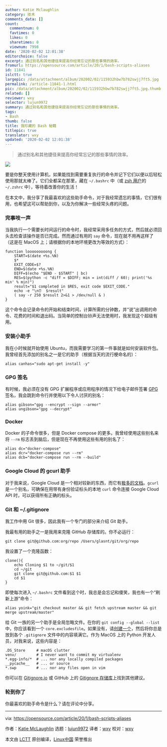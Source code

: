 ```yaml
---
author: Katie Mclaughlin
category: 技术
comments_data: []
count:
  commentnum: 0
  favtimes: 0
  likes: 0
  sharetimes: 0
  viewnum: 7998
date: '2020-02-02 12:01:38'
editorchoice: false
excerpt: 通过别名和其他捷径来提高你经常忘记的那些事情的效率。
fromurl: https://opensource.com/article/20/1/bash-scripts-aliases
id: 11841
islctt: true
largepic: /data/attachment/album/202002/02/115932hbw7b782swjj7ft5.jpg
permalink: /article-11841-1.html
pic: /data/attachment/album/202002/02/115932hbw7b782swjj7ft5.jpg.thumb.jpg
related: []
reviewer: wxy
selector: lujun9972
summary: 通过别名和其他捷径来提高你经常忘记的那些事情的效率。
tags:
- Bash
thumb: false
title: 我珍藏的 Bash 秘籍
titlepic: true
translator: wxy
updated: '2020-02-02 12:01:38'
---
```



> 
> 通过别名和其他捷径来提高你经常忘记的那些事情的效率。
> 
> 
> 


![](/data/attachment/album/202002/02/115932hbw7b782swjj7ft5.jpg)


要是你整天使用计算机，如果能找到需要重复执行的命令并记下它们以便以后轻松使用那就太棒了。它们全都呆在那里，藏在 `~/.bashrc` 中（或 [zsh 用户](https://opensource.com/article/19/9/getting-started-zsh)的 `~/.zshrc` 中），等待着改善你的生活！


在本文中，我分享了我最喜欢的这些助手命令，对于我经常遗忘的事情，它们很有用，也希望这可以帮助到你，以及为你解决一些经常头疼的问题。


### 完事吱一声


当我执行一个需要长时间运行的命令时，我经常采用多任务的方式，然后就必须回头去检查该操作是否已完成。然而通过有用的 `say` 命令，现在就不用再这样了（这是在 MacOS 上；请根据你的本地环境更改为等效的方式）：



```
function looooooooong {
    START=$(date +%s.%N)
    $*
    EXIT_CODE=$?
    END=$(date +%s.%N)
    DIFF=$(echo "$END - $START" | bc)
    RES=$(python -c "diff = $DIFF; min = int(diff / 60); print('%s min' % min)")
    result="$1 completed in $RES, exit code $EXIT_CODE."
    echo -e "\n⏰  $result"
    ( say -r 250 $result 2>&1 > /dev/null & )
}
```

这个命令会记录命令的开始和结束时间，计算所需的分钟数，并“说”出调用的命令、花费的时间和退出码。当简单的控制台铃声无法使用时，我发现这个超级有用。


### 安装小助手


我在小时候就开始使用 Ubuntu，而我需要学习的第一件事就是如何安装软件包。我曾经首先添加的别名之一是它的助手（根据当天的流行梗命名的）：



```
alias canhas="sudo apt-get install -y"
```

### GPG 签名


有时候，我必须在没有 GPG 扩展程序或应用程序的情况下给电子邮件签署 [GPG](https://gnupg.org/) 签名，我会跳到命令行并使用以下令人讨厌的别名：



```
alias gibson="gpg --encrypt --sign --armor"
alias ungibson="gpg --decrypt"
```

### Docker


Docker 的子命令很多，但是 Docker compose 的更多。我曾经使用这些别名来将 `--rm` 标志丢到脑后，但是现在不再使用这些有用的别名了：



```
alias dc="docker-compose"
alias dcr="docker-compose run --rm"
alias dcb="docker-compose run --rm --build"
```

### Google Cloud 的 gcurl 助手


对于我来说，Google Cloud 是一个相对较新的东西，而它有[极多的文档](https://cloud.google.com/service-infrastructure/docs/service-control/getting-started)。`gcurl` 是一个别名，可确保在用带有身份验证标头的本地 `curl` 命令连接 Google Cloud API 时，可以获得所有正确的标头。


### Git 和 ~/.gitignore


我工作中用 Git 很多，因此我有一个专门的部分来介绍 Git 助手。


我最有用的助手之一是我用来克隆 GitHub 存储库的。你不必运行：



```
git clone git@github.com:org/repo /Users/glasnt/git/org/repo
```

我设置了一个克隆函数：



```
clone(){
    echo Cloning $1 to ~/git/$1
    cd ~/git
    git clone git@github.com:$1 $1
    cd $1
}
```

即使每次进入 `~/.bashrc` 文件看到这个时，我总是会忘记和傻笑，我也有一个“刷新上游”命令：



```
alias yoink="git checkout master && git fetch upstream master && git merge upstream/master"
```

给 Git 一族的另一个助手是全局忽略文件。在你的 `git config --global --list` 中，你应该看到一个 `core.excludesfile`。如果没有，请[创建一个](https://help.github.com/en/github/using-git/ignoring-files#create-a-global-gitignore)，然后将你总是放到各个 `.gitignore` 文件中的内容填满它。作为 MacOS 上的 Python 开发人员，对我来说，这些内容是：



```
.DS_Store     # macOS clutter
venv/         # I never want to commit my virtualenv
*.egg-info/*  # ... nor any locally compiled packages
__pycache__   # ... or source
*.swp         # ... nor any files open in vim
```

你可以在 [Gitignore.io](https://www.gitignore.io/) 或 GitHub 上的 [Gitignore 存储库](https://github.com/github/gitignore)上找到其他建议。


### 轮到你了


你最喜欢的助手命令是什么？请在评论中分享。




---


via: <https://opensource.com/article/20/1/bash-scripts-aliases>


作者：[Katie McLaughlin](https://opensource.com/users/glasnt) 选题：[lujun9972](https://github.com/lujun9972) 译者：[wxy](https://github.com/wxy) 校对：[wxy](https://github.com/wxy)


本文由 [LCTT](https://github.com/LCTT/TranslateProject) 原创编译，[Linux中国](https://linux.cn/) 荣誉推出
